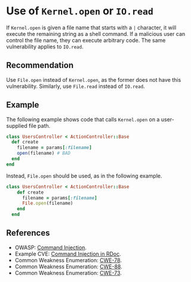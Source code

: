 # Use of `Kernel.open` or `IO.read`
If `Kernel.open` is given a file name that starts with a `|` character, it will execute the remaining string as a shell command. If a malicious user can control the file name, they can execute arbitrary code. The same vulnerability applies to `IO.read`.


## Recommendation
Use `File.open` instead of `Kernel.open`, as the former does not have this vulnerability. Similarly, use `File.read` instead of `IO.read`.


## Example
The following example shows code that calls `Kernel.open` on a user-supplied file path.


```ruby
class UsersController < ActionController::Base
  def create
    filename = params[:filename]
    open(filename) # BAD
  end
end  
```
Instead, `File.open` should be used, as in the following example.


```ruby
class UsersController < ActionController::Base
    def create
      filename = params[:filename]
      File.open(filename)
    end
  end  
```

## References
* OWASP: [Command Injection](https://www.owasp.org/index.php/Command_Injection).
* Example CVE: [Command Injection in RDoc](https://www.ruby-lang.org/en/news/2021/05/02/os-command-injection-in-rdoc/).
* Common Weakness Enumeration: [CWE-78](https://cwe.mitre.org/data/definitions/78.html).
* Common Weakness Enumeration: [CWE-88](https://cwe.mitre.org/data/definitions/88.html).
* Common Weakness Enumeration: [CWE-73](https://cwe.mitre.org/data/definitions/73.html).
